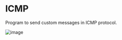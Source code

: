 # ICMP
Program to send custom messages in ICMP protocol.

![image](https://user-images.githubusercontent.com/44329097/162615643-de6368ea-1e2f-4948-9cf8-84226280f5c8.png)
